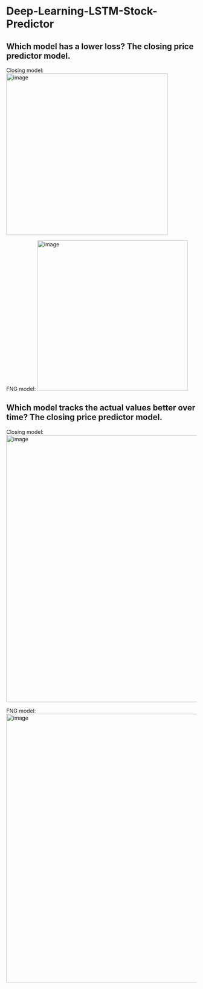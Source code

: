 # Deep-Learning-LSTM-Stock-Predictor


## Which model has a lower loss? The closing price predictor model.
Closing model:
<img width="427" alt="image" src="https://user-images.githubusercontent.com/94207103/157894284-8354b03c-c069-4704-b84b-b50dfea8c3c2.png">

FNG model:
<img width="398" alt="image" src="https://user-images.githubusercontent.com/94207103/157894415-4e34c210-367a-4aea-a3e3-ecbff6501c7e.png">

 
## Which model tracks the actual values better over time? The closing price predictor model.
Closing model:
<img width="706" alt="image" src="https://user-images.githubusercontent.com/94207103/157894600-4e988f5e-ef4f-4a16-a44e-5f8c763e887a.png">

FNG model:
<img width="710" alt="image" src="https://user-images.githubusercontent.com/94207103/157894663-5dc56b10-a714-4a38-8467-a11effbe95fc.png">
